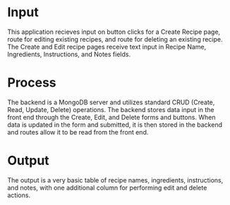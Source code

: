 # Input
This application recieves input on button clicks for a Create Recipe page, route for editing existing recipes, and route for deleting an existing recipe. The Create and Edit recipe pages receive text input in Recipe Name, Ingredients, Instructions, and Notes fields.

# Process
The backend is a MongoDB server and utilizes standard CRUD (Create, Read, Update, Delete) operations. The backend stores data input in the front end through the Create, Edit, and Delete forms and buttons. When data is updated in the form and submitted, it is then stored in the backend and routes allow it to be read from the front end.

# Output
The output is a very basic table of recipe names, ingredients, instructions, and notes, with one additional column for performing edit and delete actions.